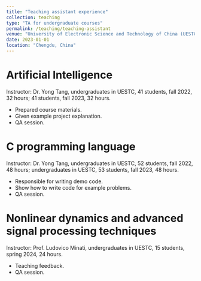 ```yaml
---
title: "Teaching assistant experience"
collection: teaching
type: "TA for undergraduate courses"
permalink: /teaching/teaching-assistant
venue: "University of Electronic Science and Technology of China (UESTC)"
date: 2023-01-01
location: "Chengdu, China"
---
```


Artificial Intelligence
======
Instructor: Dr. Yong Tang, undergraduates in UESTC, 41 students, fall 2022, 32 hours; 41 students, fall 2023, 32 hours.
- Prepared course materials.
- Given example project explanation.
- QA session.

C programming language
======
Instructor: Dr. Yong Tang, undergraduates in UESTC, 52 students, fall 2022, 48 hours; undergraduates in UESTC, 53 students, fall 2023, 48 hours.
- Responsible for writing demo code.
- Show how to write code for example problems.
- QA session.

Nonlinear dynamics and advanced signal processing techniques
======
Instructor: Prof. Ludovico Minati, undergraduates in UESTC, 15 students, spring 2024, 24 hours.
- Teaching feedback.
- QA session.
